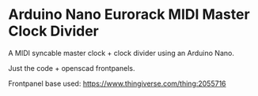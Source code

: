 Arduino Nano Eurorack MIDI Master Clock Divider
===============================================

A MIDI syncable master clock + clock divider using an Arduino Nano.

Just the code + openscad frontpanels.

Frontpanel base used: https://www.thingiverse.com/thing:2055716